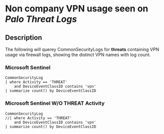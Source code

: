 # Non company VPN usage seen on ***Palo Threat Logs***

## Description

The following will querey CommonSecurityLogs for **threats** containing VPN usage via firewall logs, showing the distinct VPN names with log count.

### Microsoft Sentinel
```
CommonSecurityLog
| where Activity == 'THREAT'
    and DeviceEventClassID contains 'vpn'
| summarize count() by DeviceEventClassID
```
### Microsoft Sentinel W/O THREAT Activity
```
CommonSecurityLog
//| where Activity == 'THREAT'
    and DeviceEventClassID contains 'vpn'
| summarize count() by DeviceEventClassID
